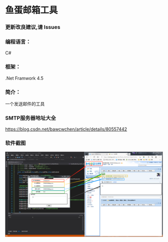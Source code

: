# 鱼蛋邮箱工具
### 更新改良建议,请 Issues
### 编程语言：
  C#
### 框架：
  .Net Framwork 4.5
### 简介：
  一个发送邮件的工具
### SMTP服务器地址大全
  https://blog.csdn.net/bawcwchen/article/details/80557442
  
### 软件截图
![image](https://github.com/zhongrongzhao/Fishball-Send-Email-Tool/blob/main/img001.png)
